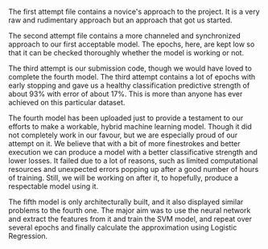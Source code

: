 The first attempt file contains a novice's approach to the project. It is a very raw and rudimentary approach but an approach that got us started.

The second attempt file contains a more channeled and synchronized approach to our first acceptable model. 
The epochs, here, are kept low so that it can be checked thoroughly whether the model is working or not.

The third attempt is our submission code, though we would have loved to complete the fourth model.
The third attempt contains a lot of epochs with early stopping and gave us a healthy classification predictive strength
of about 93% with error of about 17%. This is more than anyone has ever achieved on this particular dataset.

The fourth model has been uploaded just to provide a testament to our efforts to make a workable, hybrid
machine learning model. Though it did not completely work in our favour, but we are especially proud of our attempt on it.
We believe that with a bit of more finestrokes and better execution we can produce a model with a better classificative
strength and lower losses. It failed due to a lot of reasons, such as limited computational resources and unexpected errors
popping up after a good number of hours of training. Still, we will be working on after it, to hopefully, produce a respectable
model using it.

The fifth model is only architecturally built, and it also displayed similar problems to the fourth one. The major aim was to use the 
neural network and extract the features from it and train the SVM model, and repeat over several epochs and finally calculate the 
approximation using Logistic Regression.

